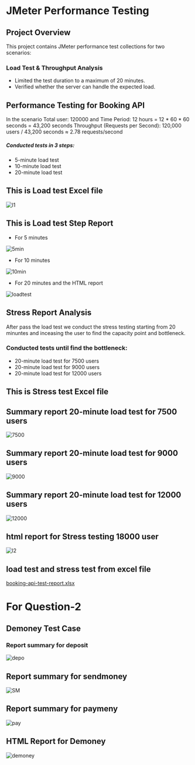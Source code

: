 # JMeter Performance Testing
## Project Overview
This project contains JMeter performance test collections for two scenarios:
### Load Test & Throughput Analysis
- Limited the test duration to a maximum of 20 minutes.
- Verified whether the server can handle the expected load.
## Performance Testing for Booking API
In the scenario Total user: 120000 and Time Period: 12 hours = 12 * 60 * 60 seconds = 43,200 seconds
Throughput (Requests per Second): 120,000 users / 43,200 seconds ≈ 2.78 requests/second
##### Conducted tests in 3 steps:
- 5-minute load test
- 10-minute load test
- 20-minute load test


## This is Load test Excel file


![l1](https://github.com/user-attachments/assets/fe649776-9fb1-469f-815f-3c569d509f32)

## This is Load test Step Report 
- For 5 minutes

![5min](https://github.com/user-attachments/assets/5578febc-6bc9-4e32-810b-99a526eba2a5)

- For 10 minutes
  
![10min](https://github.com/user-attachments/assets/31183925-8178-46e0-912b-2dcac575df22)

-  For 20 minutes and the HTML report
  
![loadtest](https://github.com/user-attachments/assets/4f709b20-25aa-41fb-8f80-caff34bda6c9)

## Stress Report Analysis
After pass the load test we conduct the stress testing starting from 20 minuntes and inceasing the user to find the capacity point and bottleneck.

### Conducted tests until find the bottleneck:
- 20-minute load test for 7500 users
- 20-minute load test for 9000 users
- 20-minute load test for 12000 users

## This is Stress test  Excel file

##  Summary report 20-minute load test for 7500 users

![7500](https://github.com/user-attachments/assets/8cc7ed1a-5ece-4881-8831-b52fc4898201)

##  Summary report 20-minute load test for 9000 users

![9000](https://github.com/user-attachments/assets/ba3d1072-c96c-4375-8dda-554796b8ab3e)

##  Summary report 20-minute load test for 12000 users

![12000](https://github.com/user-attachments/assets/a566c9e7-832a-4c01-9fa7-66dd173f8e1f)


## html report for Stress testing 18000 user

![l2](https://github.com/user-attachments/assets/5eaa1ccb-191b-4bc1-b815-5523d3bce3bf)

## load test and stress test from excel file

[booking-api-test-report.xlsx](https://github.com/user-attachments/files/19259508/booking-api-test-report.xlsx)


# For Question-2
## Demoney Test Case
### Report summary for deposit

![depo](https://github.com/user-attachments/assets/e20bf174-265c-4b70-9e79-5407185ec00b)

## Report summary for sendmoney

![SM](https://github.com/user-attachments/assets/4a40c5be-ac59-435f-a41b-2f875f36d940)

## Report summary for paymeny

![pay](https://github.com/user-attachments/assets/e3a7cce5-fb23-4784-a9c3-b8c64c3554ec)

## HTML Report for Demoney

![demoney](https://github.com/user-attachments/assets/1189a8c6-2362-4f45-a69f-2e38362ed08a)









